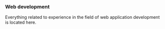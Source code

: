 ### Web development

Everything related to experience in the field of web application development is located here.
